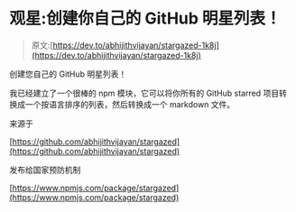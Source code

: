 # 观星:创建你自己的 GitHub 明星列表！

> 原文:[https://dev.to/abhijithvijayan/stargazed-1k8j](https://dev.to/abhijithvijayan/stargazed-1k8j)

创建您自己的 GitHub 明星列表！

我已经建立了一个很棒的 npm 模块，它可以将你所有的 GitHub starred 项目转换成一个按语言排序的列表，然后转换成一个 markdown 文件。

来源于

[https://github.com/abhijithvijayan/stargazed](https://github.com/abhijithvijayan/stargazed)

发布给国家预防机制

[https://www.npmjs.com/package/stargazed](https://www.npmjs.com/package/stargazed)